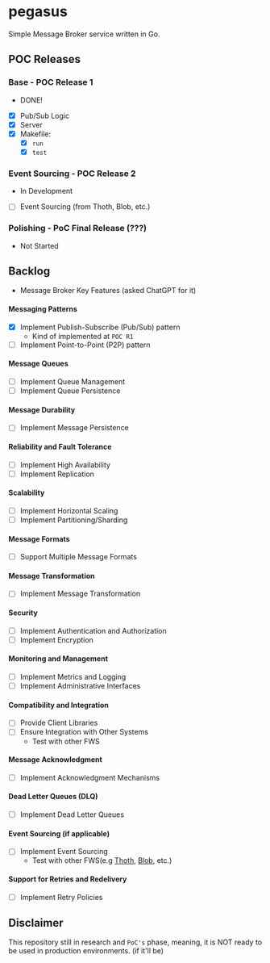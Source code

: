 # pegasus
Simple Message Broker service written in Go.

## POC Releases

### Base - POC Release 1
- DONE!
- [x] Pub/Sub Logic
- [x] Server
- [x] Makefile:
    - [x] `run`
    - [x] `test`

### Event Sourcing - POC Release 2 
- In Development
- [ ] Event Sourcing (from Thoth, Blob, etc.)

### Polishing - PoC Final Release (???)
- Not Started

## Backlog
- Message Broker Key Features (asked ChatGPT for it)

#### Messaging Patterns
- [x] Implement Publish-Subscribe (Pub/Sub) pattern
    - Kind of implemented at `POC R1`
- [ ] Implement Point-to-Point (P2P) pattern

#### Message Queues
- [ ] Implement Queue Management
- [ ] Implement Queue Persistence

#### Message Durability
- [ ] Implement Message Persistence

#### Reliability and Fault Tolerance
- [ ] Implement High Availability
- [ ] Implement Replication

#### Scalability
- [ ] Implement Horizontal Scaling
- [ ] Implement Partitioning/Sharding

#### Message Formats
- [ ] Support Multiple Message Formats

#### Message Transformation
- [ ] Implement Message Transformation

#### Security
- [ ] Implement Authentication and Authorization
- [ ] Implement Encryption

#### Monitoring and Management
- [ ] Implement Metrics and Logging
- [ ] Implement Administrative Interfaces

#### Compatibility and Integration
- [ ] Provide Client Libraries
- [ ] Ensure Integration with Other Systems
    - Test with other FWS

#### Message Acknowledgment
- [ ] Implement Acknowledgment Mechanisms

#### Dead Letter Queues (DLQ)
- [ ] Implement Dead Letter Queues

#### Event Sourcing (if applicable)
- [ ] Implement Event Sourcing
    - Test with other FWS(e.g [Thoth](https://github.com/fiuskyws/thoth), [Blob](https://github.com/fiuskyws/blob), etc.)

#### Support for Retries and Redelivery
- [ ] Implement Retry Policies

## Disclaimer

This repository still in research and `PoC's` phase, meaning, it is NOT ready to be used in production environments. (if it'll be)
